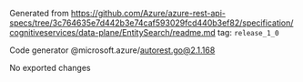 Generated from https://github.com/Azure/azure-rest-api-specs/tree/3c764635e7d442b3e74caf593029fcd440b3ef82/specification/cognitiveservices/data-plane/EntitySearch/readme.md tag: `release_1_0`

Code generator @microsoft.azure/autorest.go@2.1.168

No exported changes